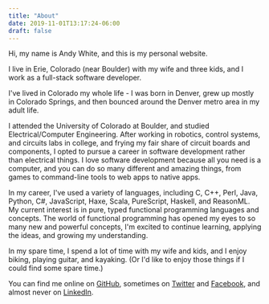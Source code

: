 ```yaml
---
title: "About"
date: 2019-11-01T13:17:24-06:00
draft: false
---
```


Hi, my name is Andy White, and this is my personal website.

I live in Erie, Colorado (near Boulder) with my wife and three kids, and I
work as a full-stack software developer.

I've lived in Colorado my whole life - I was born in Denver, grew up mostly
in Colorado Springs, and then bounced around the Denver metro area in my
adult life.

I attended the University of Colorado at Boulder, and studied
Electrical/Computer Engineering. After working in robotics, control systems,
and circuits labs in college, and frying my fair share of circuit boards and
components, I opted to pursue a career in software development rather than
electrical things. I love software development because all you need is a
computer, and you can do so many different and amazing things, from games to
command-line tools to web apps to native apps.

In my career, I've used a variety of languages, including C, C++, Perl, Java,
Python, C#, JavaScript, Haxe, Scala, PureScript, Haskell, and ReasonML. My
current interest is in pure, typed functional programming languages and
concepts. The world of functional programming has opened my eyes to so many
new and powerful concepts, I'm excited to continue learning, applying the
ideas, and growing my understanding.

In my spare time, I spend a lot of time with my wife and kids, and I enjoy
biking, playing guitar, and kayaking. (Or I'd like to enjoy those things if I
could find some spare time.)

You can find me online on [GitHub](https://github.com/andywhite37), sometimes
on [Twitter](https://twitter.com/whitehouse3001) and
[Facebook](https://facebook.com/andywhite2), and almost never on
[LinkedIn](https://linkedin.com/in/andywhitesoftwaredeveloper).